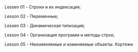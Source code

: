 Lessen 01 - Строки и их индексация; 

Lesson 02 - Переменные; 

Lessen 03 - Динамическая типизация;

Lesson 04 - Организация программ и методы строк;

Lesson 05 - Неизменяемые и изменяемые объекты. Кортежи
